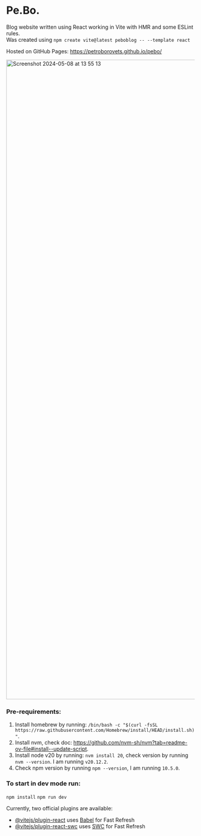 # Pe.Bo.

Blog website written using React working in Vite with HMR and some ESLint rules. <br />
Was created using `npm create vite@latest peboblog -- --template react`

Hosted on GitHub Pages: https://petroborovets.github.io/pebo/

<img width="1710" alt="Screenshot 2024-05-08 at 13 55 13" src="https://github.com/petroborovets/peboblog/assets/6223083/6e598fec-f124-46ad-92f3-b895d8f38fc3">


### Pre-requirements:
1. Install homebrew by running: `/bin/bash -c "$(curl -fsSL https://raw.githubusercontent.com/Homebrew/install/HEAD/install.sh)"`.
2. Install nvm, check doc: https://github.com/nvm-sh/nvm?tab=readme-ov-file#install--update-script.
3. Install node v20 by running: `nvm install 20`, check version by running `nvm --version`. I am running `v20.12.2`.
4. Check npm version by running `npm --version`, I am running `10.5.0`.

### To start in dev mode run:
`npm install`
`npm run dev`

Currently, two official plugins are available:

- [@vitejs/plugin-react](https://github.com/vitejs/vite-plugin-react/blob/main/packages/plugin-react/README.md) uses [Babel](https://babeljs.io/) for Fast Refresh
- [@vitejs/plugin-react-swc](https://github.com/vitejs/vite-plugin-react-swc) uses [SWC](https://swc.rs/) for Fast Refresh
